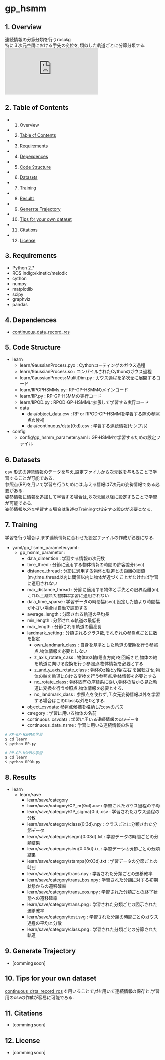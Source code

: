 # gp_hsmm

##  1. <a name='Overview'></a>Overview
連続情報の分節分類を行うrospkg  
特に３次元空間における手先の変位を,類似した軌道ごとに分節分類する.
![Overview](https://github.com/datemitumasa/gp_hsmm/files/4327793/model.pdf)
##  2. <a name='TableofContents'></a>Table of Contents
<!-- vscode-markdown-toc -->
* 1. [Overview](#Overview)
* 2. [Table of Contents](#TableofContents)
* 3. [Requirements](#Requirements)
* 4. [Dependences](#Dependences)
* 5. [Code Structure](#CodeStructure)
* 6. [Datasets](#Datasets)
* 7. [Training](#Training)
* 8. [Results](#Training)
* 9. [Generate Trajectory](#GenerateTrajectory)
* 10. [Tips for your own dataset](#TipsforyourownDataset)
* 11. [Citations](#Citations)
* 12. [License](#Requirement)

<!-- vscode-markdown-toc-config
	numbering=true
	autoSave=true
	/vscode-markdown-toc-config -->
<!-- /vscode-markdown-toc -->


##  3. <a name='Requirements'></a>Requirements
- Python 2.7
- ROS indigo/kinetic/melodic
- cython
- numpy
- matplotlib
- scipy
- graphviz
- pandas
##  4. <a name='Dependences'></a>Dependences
- [continuous_data_record_ros](https://github.com/datemitumasa/continuous_data_record_ros)

## 5. <a name='Code Structure'></a>Code Structure  
- learn
    - learn/GaussianProcess.pyx : Cythonコーティングのガウス過程
    - learn/GaussianProcess.so : コンパイルされたCythonのガウス過程
    - learn/GaussianProcessMulitiDim.py : ガウス過程を多次元に展開するコード
    - learn/RPGPHSMMs.py : RP-GP-HSMMのメインコード
    - learn/RP.py : RP-GP-HSMMの実行コード
    - learn/RPOD.py : RPOD-GP-HSMMに拡張して学習する実行コード
    - data
        - data/object_data.csv : RP or RPOD-GP-HSMMを学習する際の参照点の候補
        - data/continuous/data{0:d}.csv : 学習する連続情報(サンプル)
- config
    - config/gp_hsmm_parameter.yaml : GP-HSMMで学習するための設定ファイル
##  6. <a name='Datasets'></a>Datasets
csv 形式の連続情報のデータを与え,設定ファイルから次元数を与えることで学習することが可能である.  
参照点(RP)を用いて学習を行うためには,与える情報は7次元の姿勢情報である必要がある.  
姿勢情報に情報を追加して学習する場合は,８次元目以降に設定することで学習が可能である.  
姿勢情報以外を学習する場合は後述の[Training](#Training)で指定する設定が必要となる.
### 

##  7. <a name='Training'></a>Training
学習を行う場合は,まず連続情報に合わせた設定ファイルの作成が必要になる.
- yaml/gp_hsmm_parameter.yaml :  
    - gp_hsmm_parametor :  
        - data_dimention : 学習する情報の次元数  
        - time_thred : 分節に適用する物体情報の時間の許容差分(sec)  
        - distance_thread : 分節に適用する物体と軌道との距離の閾値(m),time_thread以内に閾値以内に物体が近づくことがなければ学習に適用されない  
        - max_distance_thread : 分節に適用する物体と手先との限界距離(m),これ以上離れた物体は学習に適用されない  
        - data_time_sparse : 学習データの時間幅(sec),設定した値より時間幅が小さい場合は自動で調節する  
        - average_length : 分節される軌道の平均長  
        - min_length : 分節される軌道の最低長  
        - max_length : 分節される軌道の最高長  
        - landmark_setting : 分類されるクラス数,それぞれの参照点ごとに数を指定
            - own_landmark_class : 自身を基準とした軌道の変換を行う参照点.物体情報を必要としない
            - z_axis_rotate_class : 物体のz軸(鉛直方向)を回転させ,物体の軸を軌道に向ける変換を行う参照点.物体情報を必要とする
            - z_and_y_axis_rotate_class : 物体のz軸とy軸(左右)を回転させ,物体の軸を軌道に向ける変換を行う参照点.物体情報を必要とする
            - no_rotate_class : 物体固有の座標系に従い,物体の軸から見た軌道に変換を行う参照点.物体情報を必要とする.
            - no_landmark_class : 参照点を使わず,７次元姿勢情報以外を学習する場合はこのClass以外を0とする.
        - object_csvdata: 参照点候補を格納したcsvのパス
        - category : 学習に用いる物体の名前
        - continuous_csvdata : 学習に用いる連続情報のcsvデータ
        - continuous_data_name : 学習に用いる連続情報の名前
  
```bash
# RP-GP-HSMMの学習  
$ cd learn
$ python RP.py
```  

```bash
# RP-GP-HSMMの学習  
$ cd learn
$ python RPOD.py
```  

##  8. <a name='Results'></a>Results
- learn
    - learn/save
        - learn/save/category
        - learn/save/category/GP_m{0:d}.csv : 学習されたガウス過程の平均
        - learn/save/category/GP_sigma{0:d}.csv : 学習されたガウス過程の分散
        - learn/save/category/class{0:3d}.npy : クラスごとに分類された分節データ
        - learn/save/category/segm{0:03d}.txt : 学習データの時間ごとの分類結果
        - learn/save/category/slen{0:03d}.txt : 学習データの分節ごとの分類結果
        - learn/save/category/stamps{0:03d}.txt : 学習データの分節ごとの時刻
        - learn/save/category/trans.npy : 学習された分類ごとの遷移確率
        - learn/save/category/trans_bos.npy : 学習された分類に対する初期状態からの遷移確率
        - learn/save/category/trans_eos.npy : 学習された分類ごとの終了状態への遷移確率
        - learn/save/category/trans.png : 学習された分類ごとの図示された遷移確率
        - learn/save/category/test.svg : 学習された分類の時間ごとのガウス過程の平均と分散
        - learn/save/category/class.png : 学習された分類ごとの分節された軌道

##  9. <a name='GenerateTrajectory'></a>Generate Trajectory
* [comming soon]
##  10. <a name='TipsforyourownDataset'></a>Tips for your own dataset
[continuous_data_record_ros](https://github.com/datemitumasa/continuous_data_record_ros)
を用いることで,tfを用いて連続情報の保存と,学習用のcsvの作成が容易に可能である.  
##  11. <a name='Citations'></a>Citations
* [comming soon]
##  12. <a name='License'></a>License
* [comming soon]
